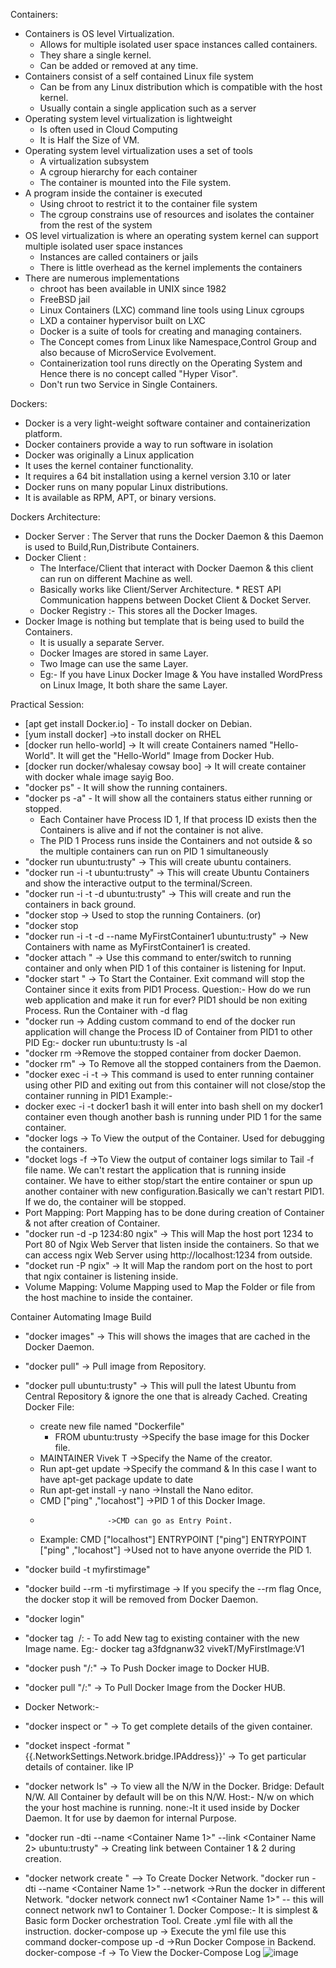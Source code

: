 Containers:

  * Containers is OS level Virtualization.
  	* Allows for multiple isolated user space instances called containers.
 	* They share a single kernel.
  	* Can be added or removed at any time.
  * Containers consist of a self contained Linux file system
	* Can be from any Linux distribution which is compatible with the host kernel.
	* Usually contain a single application such as a server
  * Operating system level virtualization is lightweight
	* Is often used in Cloud Computing
	* It is Half the Size of VM.
  * Operating system level virtualization uses a set of tools
	* A virtualization subsystem
	* A cgroup hierarchy for each container
	* The container is mounted into the File system.
  * A program inside the container is executed
	* Using chroot to restrict it to the container file system
	* The cgroup constrains use of resources and isolates the container from the rest of the system
  * OS level virtualization is where an operating system kernel can support multiple isolated user space instances
	* Instances are called containers or jails
	* There is little overhead as the kernel implements the containers
  * There are numerous implementations
	* chroot has been available in UNIX since 1982
	* FreeBSD jail
	* Linux Containers (LXC) command line tools using Linux cgroups
	* LXD a container hypervisor built on LXC
	* Docker is a suite of tools for creating and managing containers.
	* The Concept comes from Linux like Namespace,Control Group and also because of MicroService Evolvement.
	* Containerization tool runs directly on the Operating System and Hence there is no concept called "Hyper Visor".
	* Don't run two Service in Single Containers.
	
Dockers:
  * Docker is a very light-weight software container and containerization platform.
  * Docker containers provide a way to run software in isolation			
  * Docker was originally a Linux application
  * It uses the kernel container functionality.
  * It requires a 64 bit installation using a kernel version 3.10 or later
  * Docker runs on many popular Linux distributions.
  * It is available as RPM, APT, or binary versions.
   
Dockers Architecture:
   * Docker Server : The Server that runs the Docker Daemon & this Daemon is used to Build,Run,Distribute Containers.
   * Docker Client : 
        * The Interface/Client that interact with Docker Daemon & this client can run on different Machine as well.
        * Basically works like Client/Server Architecture.
	* REST API Communication happens between Docket Client & Docket Server.
        * Docker Registry :- This stores all the Docker Images. 
   * Docker Image is nothing but template that is being used to build the Containers.
        * It is usually a separate Server.
        * Docker Images are stored in same Layer.
        * Two Image can use the same Layer.
        * Eg:- If you have Linux Docker Image & You have installed WordPress on Linux Image, It both share the same Layer.
			 
Practical Session:
  * [apt get install Docker.io] - To install docker on Debian.
  * [yum install docker] ->to install docker on RHEL
  * [docker run hello-world] -> It will create Containers named "Hello-World". It will get the "Hello-World" Image from Docker Hub. 
  * [docker run docker/whalesay cowsay 	boo] -> It will create container with docker whale image sayig Boo.
  * "docker ps" - It will show the running containers.
  * "docker ps -a" - It will show all the containers status either running or stopped.
	* Each Container have Process ID 1, If that process ID exists then the Containers is alive and if not the container is not alive.
	* The PID 1 Process runs inside the Containers and not outside & so the multiple containers can run on PID 1 simultaneously
  * "docker run ubuntu:trusty" -> This will create ubuntu containers.
  * "docker run -i -t ubuntu:trusty" -> This will create Ubuntu Containers and show the interactive output to the terminal/Screen.
  * "docker run -i -t -d ubuntu:trusty" -> This will create and run the containers in back ground.
  * "docker stop <Container ID> -> Used to stop the running Containers.
				(or) 
  * "docker stop <Container Name>
  * "docker run -i -t -d --name MyFirstContainer1 ubuntu:trusty" -> New Containers with name as MyFirstContainer1 is created.
  * "docker attach 	<Container Name>" -> Use this command to enter/switch to running container and only when PID 1 of this container is listening for Input.
  * "docker start <Container name>" -> To Start the Container.
	Exit command will stop the Container since it exits from PID1 Process.
	Question:- How do we run web application and make it run for ever?
	PID1 should be non exiting Process.
	Run the Container with -d flag
  * "docker run <container name> <any Custom comamnd> -> Adding custom command to end of the docker run application will change the Process ID of Container
	from PID1 to other PID
	Eg:- docker run ubuntu:trusty ls -al
 * "docker rm <container name> ->Remove the stopped container from docker Daemon.
 * "docker rm" -> To Remove all the stopped containers from the Daemon.
 * "docker exec -i -t <Container Name> <Command> -> This command is used to enter running container using other PID and exiting out from this container will not close/stop the container running in PID1
Example:-
 * docker exec -i -t docker1 bash it will enter into bash shell on my docker1 container even though another
		bash is running under PID 1 for the same container.
 * "docker logs <container name> -> To View the output of the Container. Used for debugging the containers.
 * "docket logs -f <container name> ->To View the output of container logs similar to Tail -f file name. 
			 We can't restart the application that is running inside container. We have to either stop/start the entire container or spun up another container with new configuration.Basically we can't restart PID1. If we do, the container will be stopped.
 * Port Mapping: Port Mapping has to be done during creation of Container & not after creation of Container.
 * "docker run -d -p 1234:80 ngix" -> This will Map the host port 1234 to Port 80 of Ngix Web Server that listen inside the containers. 
So that we can access ngix Web Server using http://localhost:1234 from outside.
 * "docket run -P ngix" -> It will Map the random port on the host to port that ngix container is listening inside.
 * Volume Mapping: Volume Mapping used to Map the Folder or file from the host machine to inside the container.

 Container Automating Image Build
 * "docker images" -> This will shows the images that are cached in the Docker Daemon.
 * "docker pull" -> Pull image from Repository.
 *  "docker pull ubuntu:trusty" -> This will pull the latest Ubuntu from Central Repository & ignore the one that is already Cached.
 Creating Docker File:
	* create new file named "Dockerfile"   
        * FROM ubuntu:trusty					 ->Specify the base image for this Docker file.
	* MAINTAINER Vivek T					 ->Specify the Name of the creator.
	* Run apt-get update					 ->Specify the command & In this case I want to have apt-get package update to date
	* Run apt-get install -y nano          ->Install the Nano editor.
	* CMD ["ping" ,"locahost"] 		->PID 1 of this Docker Image.
	* 					 ->CMD can go as Entry Point.
	* Example:
		CMD ["localhost"]
		ENTRYPOINT  ["ping"]
                ENTRYPOINT  ["ping" ,"locahost"]	 ->Used not to have anyone override the PID 1.
						
 * "docker build -t myfirstimage"
 * "docker build --rm -ti myfirstimage	-> If you specify the --rm flag Once, the docker stop it will be removed from Docker Daemon.
 * "docker login"
 * "docker tag <Image ID> <Docker HUB ID>/<Image Name>:<Version Name> - To add New tag to existing container with the new Image name.
						Eg:- docker tag a3fdgnanw32 vivekT/MyFirstImage:V1
 * "docker push "<Docker HUB ID>/<Image Name>:<Version Name>" -> To Push Docker image to Docker HUB.
 * "docker pull "<Docker HUB ID>/<Image Name>:<Version Name>" -> To Pull Docker Image from the Docker HUB.
 * Docker Network:-
 * "docker inspect <Container Name> or <Container ID>" -> To get complete details of the given container.
 * "docket inspect  -format "{{.NetworkSettings.Network.bridge.IPAddress}}' <Contianer Name> -> To get particular details of container. like IP
 * "docker network ls" -> To view all the N/W in the Docker. 
			Bridge: Default N/W. All Container by default will be on this N/W.
				Host:- N/w on which the your host machine is running.
					none:-It it used inside by Docker Daemon. It for use by daemon for internal Purpose.
 * "docker run -dti --name <Container Name 1>" --link <Container Name 2> 	ubuntu:trusty" -> Creating link between Container 1 & 2 during creation.	
 * "docker network create <Network Name>" --> To Create Docker Network.
"docker run -dti --name <Container Name 1>" --network <Network Name>  ->Run the docker in different Network.
 "docker network connect nw1 <Container Name 1>" -- this will connect network nw1 to Container 1.
Docker Compose:-
             It is simplest & Basic form Docker orchestration Tool.
			   Create .yml file with all the instruction.
				docker-compose up    ->  Execute the yml file use this command
				docker-compose up -d   ->Run Docker Compose in Backend.
				docker-compose -f <Service Name> -> To View the Docker-Compose Log
![image](https://user-images.githubusercontent.com/30715707/70859899-6882ec00-1f40-11ea-8700-ba9108ec4edb.png)
